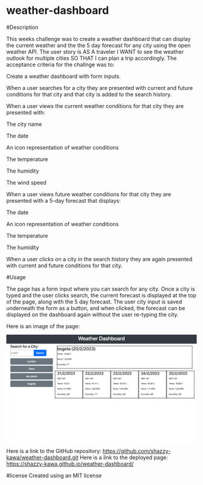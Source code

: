 # weather-dashboard

#Description

This weeks challenge was to create a weather dashboard that can display the current weather and the the 5 day forecast for any city using the open weather API. The user story is AS A traveler I WANT to see the weather outlook for multiple cities SO THAT I can plan a trip accordingly. The acceptance criteria for the challnge was to:

Create a weather dashboard with form inputs.

When a user searches for a city they are presented with current and future conditions for that city and that city is added to the search history.

When a user views the current weather conditions for that city they are presented with:

The city name

The date

An icon representation of weather conditions

The temperature

The humidity

The wind speed

When a user views future weather conditions for that city they are presented with a 5-day forecast that displays:

The date

An icon representation of weather conditions

The temperature

The humidity

When a user clicks on a city in the search history they are again presented with current and future conditions for that city.

#Usage

The page has a form input where you can search for any city. Once a city is typed and the user clicks search, the current forecast is displayed at the top of the page, along with the 5 day forecast. The user city input is saved underneath the form as a button, and when clicked, the forecast can be displayed on the dashboard again without the user re-typing the city. 

Here is an image of the page:

![alt text](challenge8.png)

Here is a link to the GitHub repository: https://github.com/shazzy-kawa/weather-dashboard.git
Here is a link to the deployed page: https://shazzy-kawa.github.io/weather-dashboard/ 

#license
Created using an MIT license